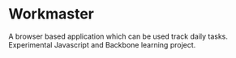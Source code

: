 # Workmaster
A browser based application which can be used track daily tasks.
Experimental Javascript and Backbone learning project.